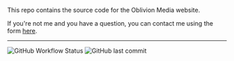 This repo contains the source code for the Oblivion Media website.

If you're not me and you have a question, you can contact me using the form [here](https://oblivionmedia.typeform.com/to/EwQYqmPa).
***
![GitHub Workflow Status](https://img.shields.io/github/actions/workflow/status/trleahy/Oblivion-Media/pages.yml?style=flat-square)
![GitHub last commit](https://img.shields.io/github/last-commit/trleahy/Oblivion-Media?style=flat-square)
